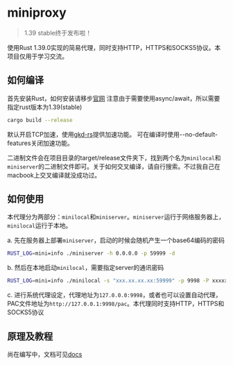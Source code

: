# miniproxy

> 1.39 stable终于发布啦！

使用Rust 1.39.0实现的简易代理，同时支持HTTP，HTTPS和SOCKS5协议。本项目仅用于学习交流。

## 如何编译

首先安装Rust，如何安装请移步[官网](https://www.rust-lang.org/learn/get-started)
注意由于需要使用async/await，所以需要指定rust版本为1.39(stable)

```sh
cargo build --release
```

默认开启TCP加速，使用[gkd-rs](https://github.com/importcjj/gkd-rs)提供加速功能。
可在编译时使用--no-default-features关闭加速功能。

二进制文件会在项目目录的target/release文件夹下，找到两个名为`minilocal`和`miniserver`的二进制文件即可。关于如何交叉编译，请自行搜索。不过我自己在macbook上交叉编译就没成功过。

## 如何使用

本代理分为两部分：`minilocal`和`miniserver`。`miniserver`运行于网络服务器上，`minilocal`运行于本地。

a. 先在服务器上部署`miniserver`，启动的时候会随机产生一个base64编码的密码

``` sh
RUST_LOG=mini=info ./miniserver -h 0.0.0.0 -p 59999 -d
```

b. 然后在本地启动`minilocal`，需要指定server的通讯密码

``` sh
RUST_LOG=mini=info ./minilocal -s "xxx.xx.xx.xx:59999" -p 9998 -P xxxxxx
```

c. 进行系统代理设定，代理地址为`127.0.0.0:9998`，或者也可以设置自动代理，PAC文件地址为`http://127.0.0.1:9998/pac`。本代理同时支持HTTP，HTTPS和SOCKS5协议

## 原理及教程

尚在编写中，文档可见[docs](./docs)

